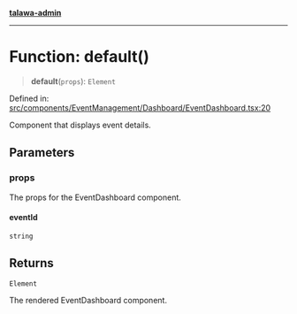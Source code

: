 [**talawa-admin**](../../../../../README.md)

***

# Function: default()

> **default**(`props`): `Element`

Defined in: [src/components/EventManagement/Dashboard/EventDashboard.tsx:20](https://github.com/MayankJha014/talawa-admin/blob/0dd35cc200a4ed7562fa81ab87ec9b2a6facd18b/src/components/EventManagement/Dashboard/EventDashboard.tsx#L20)

Component that displays event details.

## Parameters

### props

The props for the EventDashboard component.

#### eventId

`string`

## Returns

`Element`

The rendered EventDashboard component.
